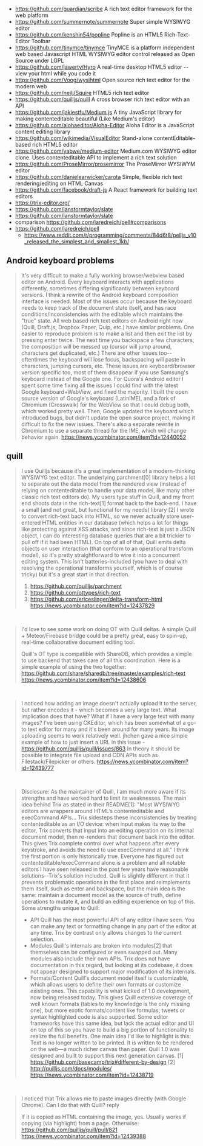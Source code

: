 - https://github.com/guardian/scribe A rich text editor framework for the web platform
- https://github.com/summernote/summernote Super simple WYSIWYG editor
- https://github.com/kenshin54/popline Popline is an HTML5 Rich-Text-Editor Toolbar
- https://github.com/tinymce/tinymce TinyMCE is a platform independent web based Javascript HTML WYSIWYG editor control released as Open Source under LGPL
- https://github.com/jawerty/Hyro A real-time desktop HTML5 editor -- view your html while you code it
- https://github.com/Voog/wysihtml Open source rich text editor for the modern web
- https://github.com/neilj/Squire HTML5 rich text editor
- https://github.com/quilljs/quill A cross browser rich text editor with an API
- https://github.com/jakiestfu/Medium.js A tiny JavaScript library for making contenteditable beautiful (Like Medium's editor)
- https://github.com/alohaeditor/Aloha-Editor Aloha Editor is a JavaScript content editing library
- https://github.com/wikimedia/VisualEditor Stand-alone contentEditable-based rich HTML5 editor
- https://github.com/yabwe/medium-editor Medium.com WYSIWYG editor clone. Uses contenteditable API to implement a rich text solution
- https://github.com/ProseMirror/prosemirror The ProseMirror WYSIWYM editor
- https://github.com/danielearwicker/carota Simple, flexible rich text rendering/editing on HTML Canvas
- https://github.com/facebook/draft-js A React framework for building text editors
- https://trix-editor.org/
- https://github.com/ianstormtaylor/slate
- https://github.com/ianstormtaylor/slate
- comparison https://github.com/jaredreich/pell#comparisons
- https://github.com/jaredreich/pell
  - https://www.reddit.com/r/programming/comments/84d6t8/pelljs_v10_released_the_simplest_and_smallest_1kb/

## Android keyboard problems

> It's very difficult to make a fully working browser/webview based editor on Android. Every keyboard interacts with applications differently, sometimes differing significantly between keyboard versions. I think a rewrite of the Android keyboard composition interface is needed. Most of the issues occur because the keyboard needs to keep track of the document state itself, and has race conditions/inconsistencies with the editable which maintains the "true" state.
> All web based rich text editors on Android right now (Quill, Draft.js, Dropbox Paper, Quip, etc.) have similar problems. One easier to reproduce problem is to make a list and then exit the list by pressing enter twice. The next time you backspace a few characters, the composition will be messed up (cursor will jump around, characters get duplicated, etc.) There are other issues too--oftentimes the keyboard will lose focus, backspacing will paste in characters, jumping cursors, etc. These issues are keyboard/browser version specific too, most of them disappear if you use Samsung's keyboard instead of the Google one.
> For Quora's Android editor I spent some time fixing all the issues I could find with the latest Google keyboard+WebView, and fixed the majority. I built the open source version of Google's keyboard (LatinIME), and a fork of Chromium (Crosswalk) for the WebView so that I could debug both, which worked pretty well. Then, Google updated the keyboard which introduced bugs, but didn't update the open source project, making it difficult to fix the new issues. There's also a separate rewrite in Chromium to use a separate thread for the IME, which will change behavior again.
> https://news.ycombinator.com/item?id=12440052

## quill

> I use Quilljs because it's a great implementation of a modern-thinking WYSIWYG text editor. The underlying parchment[0] library helps a lot to separate out the data model from the rendered view (instead of relying on contenteditable to handle your data model, like many other classic rich text editors do). My users type stuff in Quill, and my front end shoots data in the rich-text[1] format back to the back-end. I have a small (and not great, but functional for my needs) library [2] I wrote to convert rich-text back into HTML, so we never actually store user-entered HTML entities in our database (which helps a lot for things like protecting against XSS attacks, and since rich-text is just a JSON object, I can do interesting database queries that are a bit trickier to pull off if it had been HTML).
> On top of all of that, Quill emits delta objects on user interaction (that conform to an operational transform model), so it's pretty straightforward to wire it into a concurrent editing system. This isn't batteries-included (you have to deal with resolving the operational transforms yourself, which is of course tricky) but it's a great start in that direction.
> 1. https://github.com/quilljs/parchment
> 2. https://github.com/ottypes/rich-text
> 3. https://github.com/ericeslinger/delta-transform-html
> https://news.ycombinator.com/item?id=12437829

<br>

> I'd love to see some work on doing OT with Quill deltas.
A simple Quill + Meteor/Firebase bridge could be a pretty great, easy to spin-up, real-time collaborative document editing tool.
>
> Quill's OT type is compatible with ShareDB, which provides a simple to use backend that takes care of all this coordination. Here is a simple example of using the two together:
> https://github.com/share/sharedb/tree/master/examples/rich-text
> https://news.ycombinator.com/item?id=12438606

<br>

> I noticed how adding an image doesn't actually upload it to the server, but rather encodes it - which becomes a very large text. What implication does that have? What if I have a very large text with many images?
I've been using CKEditor, which has been somewhat of a go-to text editor for many and it's been around for many years. Its image uploading seems to work relatively well.
> jhchen gave a nice simple example of how to just insert a URL in this issue - https://github.com/quilljs/quill/issues/863
In theory it should be possible to integrate file upload and CDN APIs such as Filestack/Filepicker or others.
> https://news.ycombinator.com/item?id=12439777

<br>

> Disclosure: As the maintainer of Quill, I am much more aware if its strengths and have worked hard to limit its weaknesses.
> The main idea behind Trix as stated in their README[1]:
> "Most WYSIWYG editors are wrappers around HTML’s contenteditable and execCommand APIs... Trix sidesteps these inconsistencies by treating contenteditable as an I/O device: when input makes its way to the editor, Trix converts that input into an editing operation on its internal document model, then re-renders that document back into the editor. This gives Trix complete control over what happens after every keystroke, and avoids the need to use execCommand at all."
> I think the first portion is only historically true. Everyone has figured out contenteditable/execCommand alone is a problem and all notable editors I have seen released in the past few years have reasonable solutions--Trix's solution included. Quill is slightly different in that it prevents problematic operations in the first place and reimplements them itself, such as enter and backspace, but the main idea is the same: maintain a document model as the source of truth, define operations to mutate it, and build an editing experience on top of this.
> Some strengths unique to Quill:
> * API Quill has the most powerful API of any editor I have seen. You can make any text or formatting change in any part of the editor at any time. Trix by contrast only allows changes to the current selection.
> * Modules Quill's internals are broken into modules[2] that themselves can be configured or even swapped out. Many modules also include their own APIs. Trix does not have documentation in this regard, but looking at its codebase, it does not appear designed to support major modification of its internals.
> * Formats/Content Quill's document model itself is customizable, which allows users to define their own formats or customize existing ones. This capability is what kicked of 1.0 development, now being released today. This gives Quill extensive coverage of well known formats (tables to my knowledge is the only missing one), but more exotic formats/content like formulas, tweets or syntax highlighted code is also supported. Some editor frameworks have this same idea, but lack the actual editor and UI on top of this so you have to build a big portion of functionality to realize the full benefits.
> One main idea I'd like to highlight is this: Text is no longer written to be printed. It is written to be rendered on the web—a much richer canvas than paper. Quill 1.0 was designed and built to support this next generation canvas.
> [1] https://github.com/basecamp/trix#different-by-design [2] http://quilljs.com/docs/modules/
> https://news.ycombinator.com/item?id=12438719

<br>

> I noticed that Trix allows me to paste images directly (with Google Chrome). Can I do that with Quill?
reply
>
> If it is copied as HTML containing the image, yes. Usually works if copying (via highlight) from a page. Otherwise: https://github.com/quilljs/quill/pull/821
> https://news.ycombinator.com/item?id=12439388
